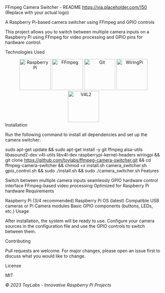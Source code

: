 FFmpeg Camera Switcher - README
https://via.placeholder.com/150 (Replace with your actual logo)

A Raspberry Pi-based camera switcher using FFmpeg and GPIO controls

This project allows you to switch between multiple camera inputs on a Raspberry Pi using FFmpeg for video processing and GPIO pins for hardware control.

Technologies Used

<div align="center"> <img src="https://upload.wikimedia.org/wikipedia/commons/d/dd/Raspberry_Pi_Logo.svg" width="100" alt="Raspberry Pi"> <img src="https://upload.wikimedia.org/wikipedia/commons/a/a0/Ffmpeg_icon.svg" width="100" alt="FFmpeg"> <img src="https://upload.wikimedia.org/wikipedia/commons/f/f4/Git_logo.svg" width="100" alt="Git"> <img src="https://upload.wikimedia.org/wikipedia/commons/9/9e/WiringPi-Logo.png" width="100" alt="WiringPi"> <img src="https://upload.wikimedia.org/wikipedia/commons/8/87/V4L2_Logo.png" width="100" alt="V4L2"> </div>
Installation

Run the following command to install all dependencies and set up the camera switcher:



sudo apt-get update && sudo apt-get install -y git ffmpeg alsa-utils libasound2-dev v4l-utils libv4l-dev raspberrypi-kernel-headers wiringpi && git clone https://github.com/toylabs/ffmpeg-camera-switcher.git && cd ffmpeg-camera-switcher && chmod +x install.sh camera_switcher.sh gpio_control.sh && sudo ./install.sh && sudo ./camera_switcher.sh
Features

Switch between multiple camera inputs seamlessly
GPIO hardware control interface
FFmpeg-based video processing
Optimized for Raspberry Pi hardware
Requirements

Raspberry Pi (3/4 recommended)
Raspberry Pi OS (latest)
Compatible USB cameras or Pi Camera modules
Basic GPIO components (buttons, LEDs, etc.)
Usage

After installation, the system will be ready to use. Configure your camera sources in the configuration file and use the GPIO controls to switch between them.

Contributing

Pull requests are welcome. For major changes, please open an issue first to discuss what you would like to change.

License

MIT

*© 2023 ToyLabs - Innovative Raspberry Pi Projects*
